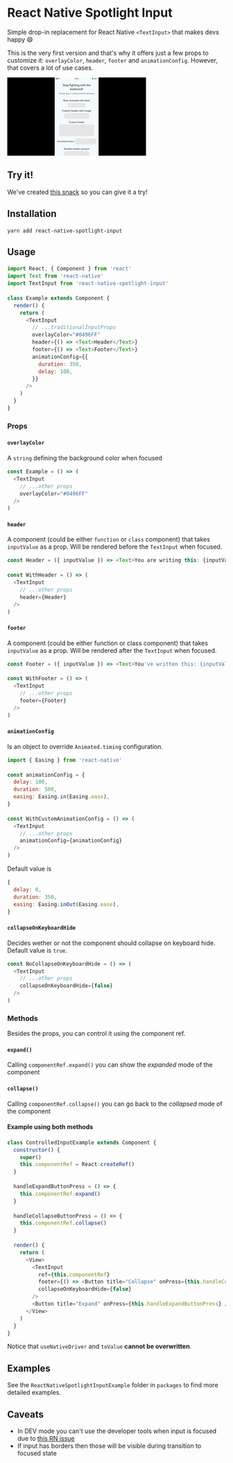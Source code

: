 # React Native Spotlight Input

Simple drop-in replacement for React Native `<TextInput>` that makes devs happy :smile:

This is the very first version and that's why it offers just a few props to customize it: `overlayColor`, `header`, `footer` and `animationConfig`.
However, that covers a lot of use cases.

<img src="./demo.gif" width="320" alt="Stop fighting with the keyboard!">

## Try it!

We've created [this snack]() so you can give it a try!

## Installation

```
yarn add react-native-spotlight-input
```

## Usage

```js
import React, { Component } from 'react'
import Text from 'react-native'
import TextInput from 'react-native-spotlight-input'

class Example extends Component {
  render() {
    return (
      <TextInput
        // ...traditionalInputProps
        overlayColor="#0496FF"
        header={() => <Text>Header</Text>}
        footer={() => <Text>Footer</Text>}
        animationConfig={{
          duration: 350,
          delay: 100,
        }}
      />
    )
  }
}
```

### Props

#### `overlayColor`

A `string` defining the background color when focused

```js
const Example = () => (
  <TextInput
    // ...other props
    overlayColor="#0496FF"
  />
)
```

#### `header`

A component (could be either `function` or `class` component) that takes `inputValue` as a prop.
Will be rendered before the `TextInput` when focused.

```js
const Header = ({ inputValue }) => <Text>You are writing this: {inputValue}</Text>

const WithHeader = () => (
  <TextInput
    // ...other props
    header={Header}
  />
)
```

#### `footer`

A component (could be either function or class component) that takes `inputValue` as a prop.
Will be rendered after the `TextInput` when focused.

```js
const Footer = ({ inputValue }) => <Text>You've written this: {inputValue}</Text>

const WithFooter = () => (
  <TextInput
    // ...other props
    footer={Footer}
  />
)
```

#### `animationConfig`

Is an object to override `Animated.timing` configuration.

```js
import { Easing } from 'react-native'

const animationConfig = {
  delay: 100,
  duration: 500,
  easing: Easing.in(Easing.ease),
}

const WithCustomAnimationConfig = () => (
  <TextInput
    // ...other props
    animationConfig={animationConfig}
  />
)
```

Default value is

```js
{
  delay: 0,
  duration: 350,
  easing: Easing.inOut(Easing.ease),
}
```

#### `collapseOnKeyboardHide`

Decides wether or not the component should collapse on keyboard hide. Default value is `true`.

```js
const NoCollapseOnKeyboardHide = () => (
  <TextInput
    // ...other props
    collapseOnKeyboardHide={false}
  />
)
```

### Methods

Besides the props, you can control it using the component ref.

#### `expand()`

Calling `componentRef.expand()` you can show the _expanded_ mode of the component

#### `collapse()`

Calling `componentRef.collapse()` you can go back to the _collapsed_ mode of the component

#### Example using both methods

```js
class ControlledInputExample extends Component {
  constructor() {
    super()
    this.componentRef = React.createRef()
  }

  handleExpandButtonPress = () => {
    this.componentRef.expand()
  }

  handleCollapseButtonPress = () => {
    this.componentRef.collapse()
  }

  render() {
    return (
      <View>
        <TextInput
          ref={this.componentRef}
          footer={() => <Button title="Collapse" onPress={this.handleCollapseButtonPress} />}
          collapseOnKeyboardHide={false}
        />
        <Button title="Expand" onPress={this.handleExpandButtonPress} />
      </View>
    )
  }
}
```

Notice that `useNativeDriver` and `toValue` **cannot be overwritten**.

## Examples

See the `ReactNativeSpotlightInputExample` folder in `packages` to find more detailed examples.

## Caveats

- In DEV mode you can't use the developer tools when input is focused due to [this RN issue](https://github.com/facebook/react-native/issues/17986)
- If input has borders then those will be visible during transition to focused state
